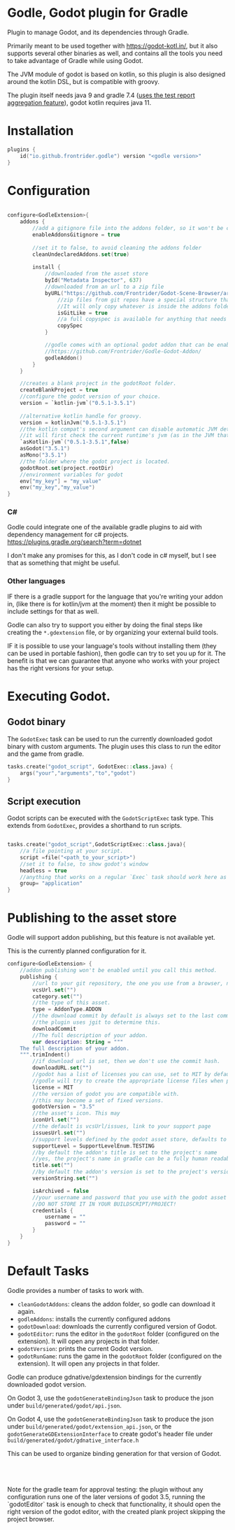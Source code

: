 # Godle, Godot plugin for Gradle

Plugin to manage Godot, and its dependencies through Gradle.

Primarily meant to be used together with https://godot-kotl.in/, but it also supports several other binaries as well, and contains all the tools you need to take advantage of Gradle while using Godot.

The JVM module of godot is based on kotlin, so this plugin is also designed around the kotlin DSL, but is compatible with groovy.

The plugin itself needs java 9 and gradle 7.4 ([uses the test report aggregation feature](https://docs.gradle.org/7.4/userguide/test_report_aggregation_plugin.html)), godot kotlin requires java 11.

# Installation

```kotlin
plugins {
    id("io.github.frontrider.godle") version "<godle version>"
}
```

# Configuration

```kotlin

configure<GodleExtension>{
    addons {
        //add a gitignore file into the addons folder, so it won't be committed into the repository.
        enableAddonsGitignore = true
        
        //set it to false, to avoid cleaning the addons folder
        cleanUndeclaredAddons.set(true)
        
        install {
            //downloaded from the asset store
            byId("Metadata Inspector", 637)
            //downloaded from an url to a zip file
            byURL("https://github.com/Frontrider/Godot-Scene-Browser/archive/refs/heads/master.zip") {
                //zip files from git repos have a special structure that is handled by the plugin.
                //It will only copy whatever is inside the addons folder of the repository.
                isGitLike = true
                //a full copyspec is available for anything that needs more than that.
                copySpec
            }

            //godle comes with an optional godot addon that can be enabled. 
            //https://github.com/Frontrider/Godle-Godot-Addon/
            godleAddon()
        }
    }

    //creates a blank project in the godotRoot folder.
    createBlankProject = true
    //configure the godot version of your choice.
    version = `kotlin-jvm`("0.5.1-3.5.1")
    
    //alternative kotlin handle for groovy.
    version = kotlinJvm("0.5.1-3.5.1")
    //the kotlin compat's second argument can disable automatic JVM detection.
    //it will first check the current runtime's jvm (as in the JVM that runs gradle right now), then the environment.
    `asKotlin-jvm`("0.5.1-3.5.1",false) 
    asGodot("3.5.1") 
    asMono("3.5.1") 
    //the folder where the godot project is located.
    godotRoot.set(project.rootDir)
    //environment variables for godot
    env["my_key"] = "my_value"
    env("my_key","my_value")
}

```

### C#
Godle could integrate one of the available gradle plugins to aid with dependency management for c# projects. 
https://plugins.gradle.org/search?term=dotnet

I don't make any promises for this, as I don't code in c# myself, but I see that as something that might be useful.

### Other languages
IF there is a gradle support for the language that you're writing your addon in, (like there is for kotlin/jvm at the moment) then it might be possible to include settings for that as well.

Godle can also try to support you either by doing the final steps like creating the `*.gdextension` file, or by organizing your external build tools.

IF it is possible to use your language's tools without installing them (they can be used in portable fashion), then godle can try to set you up for it. The benefit is that we can guarantee that anyone who works with your project has the right versions for your setup.

# Executing Godot.


## Godot binary

The `GodotExec` task can be used to run the currently downloaded godot binary with custom arguments. The plugin uses this class to run the editor and the game from gradle. 

```kotlin
tasks.create("godot_script", GodotExec::class.java) {
    args("your","arguments","to","godot")
}
```



## Script execution

Godot scripts can be executed with the `GodotScriptExec` task type.
This extends from `GodotExec`, provides a shorthand to run scripts.

```kotlin

tasks.create("godot_script",GodotScriptExec::class.java){
    //a file pointing at your script.
    script =file("<path_to_your_script>")
    //set it to false, to show godot's window
    headless = true
    //anything that works on a regular `Exec` task should work here as well. 
    group= "application"
}

```

# Publishing to the asset store

Godle will support addon publishing, but this feature is not available yet.

This is the currently planned configuration for it.
```kotlin
configure<GodleExtension> {
    //addon publishing won't be enabled until you call this method.
    publishing {
        //url to your git repository, the one you use from a browser, not the one ending in .git!
        vcsUrl.set("")
        category.set("")
        //the type of this asset.
        type = AddonType.ADDON
        //the download commit by default is always set to the last commit of the current git repository.
        //the plugin uses jgit to determine this.
        downloadCommit
        //The full description of your addon.
        var description: String = """
    The full description of your addon.
    """.trimIndent()
        //if download url is set, then we don't use the commit hash.
        downloadURL.set("")
        //godot has a list of licenses you can use, set to MIT by default!
        //godle will try to create the appropriate license files when pu
        license = MIT
        //the version of godot you are compatible with.
        //this may become a set of fixed versions.
        godotVersion = "3.5"
        //the asset's icon. This may 
        iconUrl.set("")
        //the default is vcsUrl/issues, link to your support page
        issuesUrl.set("")
        //support levels defined by the godot asset store, defaults to testing.
        supportLevel = SupportLevelEnum.TESTING
        //by default the addon's title is set to the project's name
        //yes, the project's name in gradle can be a fully human readable name, the example is in this project.
        title.set("")
        //by default the addon's version is set to the project's version
        versionString.set("")

        isArchived = false
        //your username and password that you use with the godot asset library
        //DO NOT STORE IT IN YOUR BUILDSCRIPT/PROJECT!
        credentials {
            username = ""
            password = ""
        }
    }
}

```

# Default Tasks

Godle provides a number of tasks to work with.

- `cleanGodotAddons`: cleans the addon folder, so godle can download it again.
- `godleAddons`: installs the currently configured addons
- `godotDownload`: downloads the currently configured version of Godot.
- `godotEditor`: runs the editor in the `godotRoot` folder (configured on the extension). It will open any projects in that folder.
- `godotVersion`: prints the current Godot version.
- `godotRunGame`: runs the game in the `godotRoot` folder (configured on the extension). It will open any projects in that folder.

Godle can produce gdnative/gdextension bindings for the currently downloaded godot version.

On Godot 3, use the `godotGenerateBindingJson` task to produce the json under `build/generated/godot/api.json`.

On Godot 4, use the `godotGenerateBindingJson` task to produce the json under `build/generated/godot/extension_api.json`, or the `godotGenerateGDExtensionInterface` to create godot's header file under `build/generated/godot/gdnative_interface.h`

This can be used to organize binding generation for that version of Godot.

<br>
<br>
<br>
Note for the gradle team for approval testing: the plugin without any configuration runs one of the later versions of godot 3.5, running the `godotEditor` task is enough to check that functionality, it should open the right version of the godot editor, with the created plank project skipping the project browser.